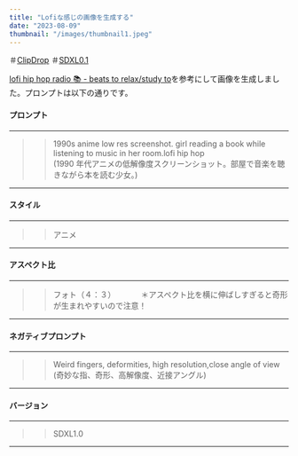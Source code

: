 ```yaml
---
title: "Lofiな感じの画像を生成する"
date: "2023-08-09"
thumbnail: "/images/thumbnail1.jpeg"
---
```


＃[ClipDrop](https://clipdrop.co/stable-diffusion)
＃[SDXL0.1](https://clipdrop.co/stable-diffusion)

[lofi hip hop radio 📚 - beats to relax/study to](https://www.youtube.com/watch?v=jfKfPfyJRdk)を参考にして画像を生成しました。プロンプトは以下の通りです。

#### プロンプト

---

> > 1990s anime low res screenshot. girl reading a book while listening to music in her room.lofi hip hop  
> > (1990 年代アニメの低解像度スクリーンショット。部屋で音楽を聴きながら本を読む少女。)

---

#### スタイル

---

> > アニメ

---

#### アスペクト比

---

> > フォト（４：３）
> > 　　　＊アスペクト比を横に伸ばしすぎると奇形が生まれやすいので注意！

---

#### ネガティブプロンプト

---

> > Weird fingers, deformities, high resolution,close angle of view  
> > (奇妙な指、奇形、高解像度、近接アングル)

---

#### バージョン

---

> > SDXL1.0

---
